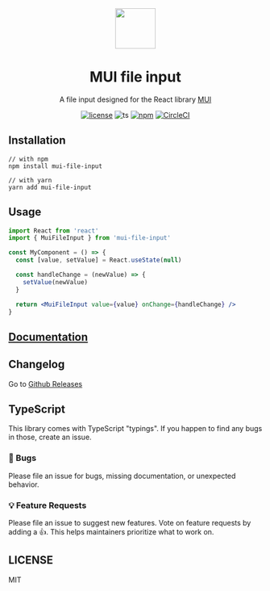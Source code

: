 <div align="center">
  <img src="https://viclafouch.github.io/mui-file-input/img/logo.svg" width="80" />

<h1>MUI file input</h1>
  <p>A file input designed for the React library <a href="https://mui.com/">MUI</a></p>
</div>
</div>
<div align="center">

[![license](https://img.shields.io/badge/license-MIT-blue.svg)](https://github.com/viclafouch/mui-file-input/blob/main/LICENSE)
![ts](https://badgen.net/badge/Built%20With/TypeScript/blue)
[![npm](https://img.shields.io/npm/v/mui-file-input)](https://www.npmjs.com/package/mui-file-input)
[![CircleCI](https://circleci.com/gh/viclafouch/mui-file-input/tree/main.svg?style=svg)](https://circleci.com/gh/viclafouch/mui-file-input/tree/main)
</div>

## Installation

```
// with npm
npm install mui-file-input

// with yarn
yarn add mui-file-input
```

## Usage

```jsx
import React from 'react'
import { MuiFileInput } from 'mui-file-input'

const MyComponent = () => {
  const [value, setValue] = React.useState(null)

  const handleChange = (newValue) => {
    setValue(newValue)
  }

  return <MuiFileInput value={value} onChange={handleChange} />
}
```

## [Documentation](https://viclafouch.github.io/mui-file-input/)

## Changelog

Go to [Github Releases](https://github.com/viclafouch/mui-file-input/releases)

## TypeScript

This library comes with TypeScript "typings". If you happen to find any bugs in those, create an issue.

### 🐛 Bugs

Please file an issue for bugs, missing documentation, or unexpected behavior.

### 💡 Feature Requests

Please file an issue to suggest new features. Vote on feature requests by adding
a 👍. This helps maintainers prioritize what to work on.

## LICENSE

MIT
